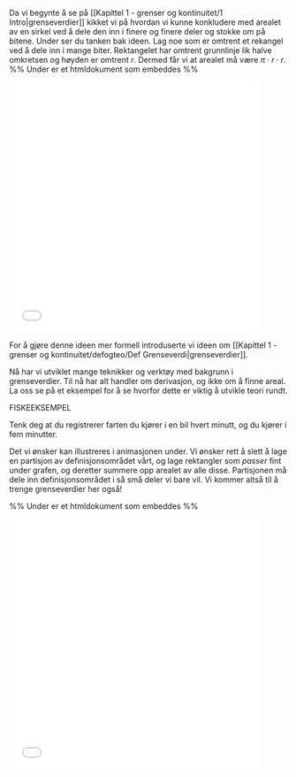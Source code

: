 Da vi begynte å se på [[Kapittel 1 - grenser og kontinuitet/1 Intro|grenseverdier]] kikket vi på hvordan vi kunne konkludere med arealet av en sirkel ved å dele den inn i finere og finere deler og stokke om på bitene. Under ser du tanken bak ideen. Lag noe som er omtrent et rekangel ved å dele inn i mange biter. Rektangelet har omtrent grunnlinje lik halve omkretsen og høyden er omtrent $r$. Dermed får vi at arealet må være $\pi\cdot r \cdot r$.
%% Under er et htmldokument som embeddes %%
<iframe src="Files\sirkelarealarkimedes.html"  frameborder="0" scrolling="no" style="aspect-ratio: 1/1; width: 90%"> </iframe>

For å gjøre denne ideen mer formell introduserte vi ideen om [[Kapittel 1 - grenser og kontinuitet/defogteo/Def Grenseverdi|grenseverdier]]. 

Nå har vi utviklet mange teknikker og verktøy med bakgrunn i grenseverdier. Til nå har alt handler om derivasjon, og ikke om å finne areal. La oss se på et eksempel for å se hvorfor dette er viktig å utvikle teori rundt. 

FISKEEKSEMPEL

Tenk deg at du registrerer farten du kjører i en bil hvert minutt, og du kjører i fem minutter. 



Det vi ønsker kan illustreres i animasjonen under. Vi ønsker rett å slett å lage en partisjon av definisjonsområdet vårt, og lage rektangler som *passer* fint under grafen, og deretter summere opp arealet av alle disse. Partisjonen må dele inn definisjonsområdet i så små deler vi bare vil. Vi kommer altså til å trenge grenseverdier her også!


%% Under er et htmldokument som embeddes %%
<iframe src="Files\riemann.html"  frameborder="0" scrolling="no" style="aspect-ratio: 1/1; width: 90%"> </iframe>
